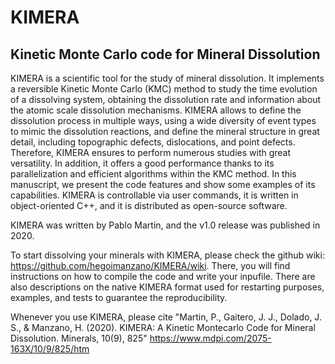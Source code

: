 # KIMERA

## Kinetic Monte Carlo code for Mineral Dissolution

KIMERA is a scientific tool for the study of mineral dissolution. It implements a reversible Kinetic Monte Carlo (KMC) method to study the time evolution of a dissolving system, obtaining the dissolution rate and information about the atomic scale dissolution mechanisms. KIMERA allows to define the dissolution process in multiple ways, using a wide diversity of event types to mimic the dissolution reactions, and define the mineral structure in great detail, including topographic defects, dislocations, and point defects. Therefore, KIMERA ensures to perform numerous studies with great versatility. In addition, it offers a good performance thanks to its parallelization and efficient algorithms within the KMC method. In this manuscript, we present the code features and show some examples of its capabilities. KIMERA is controllable via user commands, it is written in object-oriented C++, and it is distributed as open-source software.

KIMERA was written by Pablo Martin, and the v1.0 release was published in 2020.

To start dissolving your minerals with KIMERA, please check the github wiki: https://github.com/hegoimanzano/KIMERA/wiki. There, you will find instructions on how to compile the code and write your inpufile. There are also descriptions on the native KIMERA format used for restarting purposes, examples, and tests to guarantee the reproducibility.

Whenever you use KIMERA, please cite "Martin, P., Gaitero, J. J., Dolado, J. S., & Manzano, H. (2020). KIMERA: A Kinetic Montecarlo Code for Mineral Dissolution. Minerals, 10(9), 825" https://www.mdpi.com/2075-163X/10/9/825/htm
